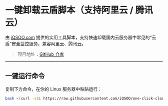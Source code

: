 # 一键卸载云盾脚本（支持阿里云 / 腾讯云）

由 [iQSOO.com](https://www.iqsoo.com) 提供的实用工具脚本，支持快速卸载国内云服务器中常见的“云盾”安全监控服务，兼容阿里云、腾讯云。

> 项目地址：[GitHub 仓库](https://github.com/iQSOO/one-click-cloud-shield-removal)

---

## 一键运行命令

复制下方命令，在你的 Linux 服务器中粘贴运行：

```bash
bash <(curl -sSL https://raw.githubusercontent.com/iQSOO/one-click-cloud-shield-removal/main/ugq.sh)

